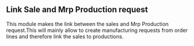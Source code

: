 Link Sale and Mrp Production request
-------------------------------------
This module makes the link between the sales and Mrp Production request.This will mainly allow to create manufacturing requests from order lines and therefore link the sales to productions. 




